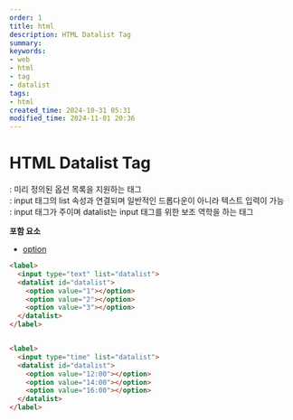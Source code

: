 ```yaml
---
order: 1
title: html
description: HTML Datalist Tag
summary:
keywords:
- web
- html
- tag
- datalist
tags:
- html
created_time: 2024-10-31 05:31
modified_time: 2024-11-01 20:36
---
```


# HTML Datalist Tag
: 미리 정의된 옵션 목록을 지원하는 태그  
: input 태그의 list 속성과 연결되며 일반적인 드롭다운이 아니라 텍스트 입력이 가능  
: input 태그가 주이며 datalist는 input 태그를 위한 보조 역학을 하는 태그  

**포함 요소**   
- [option](./option.md)


```html
<label>
  <input type="text" list="datalist">
  <datalist id="datalist">
    <option value="1"></option>
    <option value="2"></option>
    <option value="3"></option>
  </datalist>
</label>


<label>
  <input type="time" list="datalist">
  <datalist id="datalist">
    <option value="12:00"></option>
    <option value="14:00"></option>
    <option value="16:00"></option>
  </datalist>
</label>
```